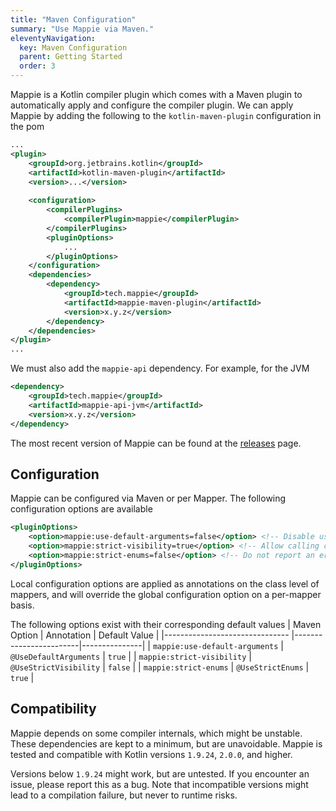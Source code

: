 ```yaml
---
title: "Maven Configuration"
summary: "Use Mappie via Maven."
eleventyNavigation:
  key: Maven Configuration
  parent: Getting Started
  order: 3
---
```


Mappie is a Kotlin compiler plugin which comes with a Maven plugin to automatically apply and configure the compiler
plugin. We can apply Mappie by adding the following to the `kotlin-maven-plugin` configuration in the pom

```xml
...
<plugin>
    <groupId>org.jetbrains.kotlin</groupId>
    <artifactId>kotlin-maven-plugin</artifactId>
    <version>...</version>
    
    <configuration>
        <compilerPlugins>
            <compilerPlugin>mappie</compilerPlugin>
        </compilerPlugins>
        <pluginOptions>
            ...
        </pluginOptions>
    </configuration>
    <dependencies>
        <dependency>
            <groupId>tech.mappie</groupId>
            <artifactId>mappie-maven-plugin</artifactId>
            <version>x.y.z</version>
        </dependency>
    </dependencies>
</plugin>
...
```

We must also add the `mappie-api` dependency. For example, for the JVM
```xml
<dependency>
    <groupId>tech.mappie</groupId>
    <artifactId>mappie-api-jvm</artifactId>
    <version>x.y.z</version>
</dependency>
```

The most recent version of Mappie can be found at the [releases](https://github.com/Mr-Mappie/mappie/releases) page.

## Configuration

Mappie can be configured via Maven or per Mapper. The following configuration options are available
```xml
<pluginOptions>
    <option>mappie:use-default-arguments=false</option> <!-- Disable using default arguments in implicit mappings -->
    <option>mappie:strict-visibility=true</option> <!-- Allow calling constructors not visible from the calling scope -->
    <option>mappie:strict-enums=false</option> <!-- Do not report an error if not all enum sources are mapped  -->
</pluginOptions>
```

Local configuration options are applied as annotations on the class level of mappers, and will override the global
configuration option on a per-mapper basis.

The following options exist with their corresponding default values
| Maven Option                   | Annotation             | Default Value |
|------------------------------- |------------------------|---------------|
| `mappie:use-default-arguments` | `@UseDefaultArguments` | `true`        |
| `mappie:strict-visibility`     | `@UseStrictVisibility` | `false`       |
| `mappie:strict-enums`          | `@UseStrictEnums`      | `true`        |


## Compatibility

Mappie depends on some compiler internals, which might be unstable. These dependencies are kept to a minimum,
but are unavoidable. Mappie is tested and compatible with Kotlin versions `1.9.24`, `2.0.0`, and higher.

Versions below `1.9.24` might work, but are untested. If you encounter an issue, please report this as a bug.
Note that incompatible versions might lead to a compilation failure, but never to runtime risks.